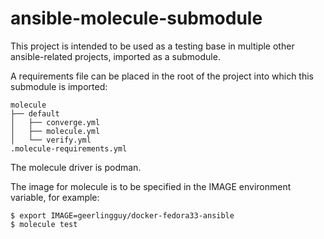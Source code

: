 # ansible-molecule-submodule

This project is intended to be used as a testing base in multiple other ansible-related projects, imported as a submodule.

A requirements file can be placed in the root of the project into which this submodule is imported:

```
molecule
├── default
│   ├── converge.yml
│   ├── molecule.yml
│   └── verify.yml
.molecule-requirements.yml
```

The molecule driver is podman.

The image for molecule is to be specified in the IMAGE environment variable, for example:

```
$ export IMAGE=geerlingguy/docker-fedora33-ansible
$ molecule test
```
